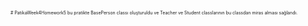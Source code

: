 <span style="font-size:0.5em;"># PatikaWeek4Homework5 bu pratikte BasePerson classı oluşturuldu ve Teacher ve Student classlarının bu classdan miras alması sağlandı.</span>
